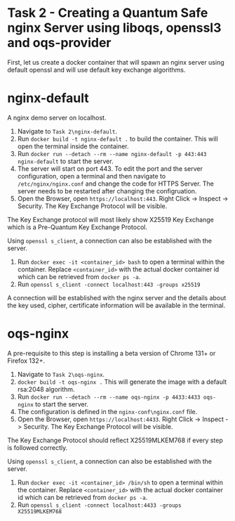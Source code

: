 # Task 2 - Creating a Quantum Safe nginx Server using liboqs, openssl3 and oqs-provider

First, let us create a docker container that will spawn an nginx server using default openssl and will use default key exchange algorithms.

# nginx-default
A nginx demo server on localhost.

1. Navigate to `Task 2\nginx-default`.
2. Run `docker build -t nginx-default .` to build the container. This will open the terminal inside the container.
3. Run `docker run --detach --rm --name nginx-default -p 443:443 nginx-default` to start the server.
3. The server will start on port 443. To edit the port and the server configuration, open a terminal and then navigate to `/etc/nginx/nginx.conf` and change the code for HTTPS Server. The server needs to be restarted after changing the configruation.
4. Open the Browser, open `https://localhost:443`. Right Click -> Inspect -> Security. The Key Exchange Protocol will be visible.

The Key Exchange protocol will most likely show X25519 Key Exchange which is a Pre-Quantum Key Exchange Protocol.

Using `openssl s_client`, a connection can also be established with the server.

1. Run `docker exec -it <container_id> bash` to open a terminal within the container. Replace `<container_id>` with the actual docker container id which can be retrieved from `docker ps -a`.
2. Run `openssl s_client -connect localhost:443 -groups x25519`

A connection will be established with the nginx server and the details about the key used, cipher, certificate information will be available in the terminal.

# oqs-nginx

A pre-requisite to this step is installing a beta version of Chrome 131+ or Firefox 132+.

1. Navigate to `Task 2\oqs-nginx`.
2. `docker build -t oqs-nginx .` This will generate the image with a default rsa:2048 algorithm.
3. Run `docker run --detach --rm --name oqs-nginx -p 4433:4433 oqs-nginx` to start the server.
4. The configuration is defined in the `nginx-conf\nginx.conf` file.
5. Open the Browser, open `https://localhost:4433`. Right Click -> Inspect -> Security. The Key Exchange Protocol will be visible.

The Key Exchange Protocol should reflect X25519MLKEM768 if every step is followed correctly.

Using `openssl s_client`, a connection can also be established with the server.

1. Run `docker exec -it <container_id> /bin/sh` to open a terminal within the container. Replace `<container_id>` with the actual docker container id which can be retrieved from `docker ps -a`.
2. Run `openssl s_client -connect localhost:4433 -groups X25519MLKEM768`